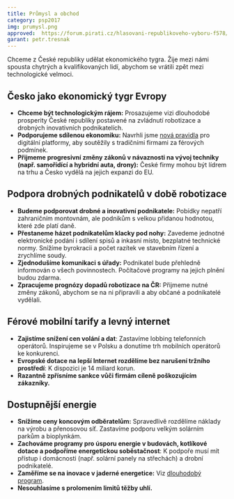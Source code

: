 ```yaml
---
title: Průmysl a obchod
category: psp2017
img: prumysl.png
approved:  https://forum.pirati.cz/hlasovani-republikoveho-vyboru-f578/rv-22-2017-program-2017-prumysl-a-obchod-r-h-1-k-t36874-10.html
garant: petr.tresnak
---
```


Chceme z České republiky udělat ekonomického tygra. Žije mezi námi spousta chytrých a kvalifikovaných lidí, abychom se vrátili zpět mezi technologické velmoci.

## Česko jako ekonomický tygr Evropy

* **Chceme být technologickým rájem:** Prosazujeme vizi dlouhodobé prosperity České republiky postavené na zvládnutí robotizace a drobných inovativních podnikatelích.
* **Podporujeme sdílenou ekonomiku:** Navrhli jsme [nová pravidla](https://praha.pirati.cz/sdilena-ekonomika.html) pro digitální platformy, aby soutěžily s tradičními firmami za férových podmínek.
* **Přijmeme progresivní změny zákonů v návaznosti na vývoj techniky (např. samořídící a hybridní auta, drony):** České firmy mohou být lídrem na trhu a Česko vydělá na jejich expanzi do EU.

## Podpora drobných podnikatelů v době robotizace

* **Budeme podporovat drobné a inovativní podnikatele:** Pobídky nepatří zahraničním montovnám, ale podnikům s velkou přidanou hodnotou, které zde platí daně.
* **Přestaneme házet podnikatelům klacky pod nohy:** Zavedeme jednotné elektronické podání i sdílení spisů a inkasní místo, bezplatné technické normy. Snížíme byrokracii a počet razítek ve stavebním řízení a zrychlíme soudy.
* **Zjednodušíme komunikaci s úřady:** Podnikatel bude přehledně informován o všech povinnostech. Počítačové programy na jejich plnění budou zdarma.
* **Zpracujeme prognózy dopadů robotizace na ČR:** Přijmeme nutné změny zákonů, abychom se na ni připravili a aby občané a podnikatelé vydělali.

## Férové mobilní tarify a levný internet

* **Zajistíme snížení cen volání a dat**: Zastavíme lobbing telefonních operátorů. Inspirujeme se v Polsku a donutíme trh mobilních operátorů ke konkurenci.
* **Evropské dotace na lepší Internet rozdělíme bez narušení tržního prostředí**: K dispozici je 14 miliard korun.
* **Razantně zpřísníme sankce vůči firmám cíleně poškozujícím zákazníky.**

## Dostupnější energie

* **Snížíme ceny koncovým odběratelům:** Spravedlivě rozdělíme náklady na výrobu a přenosovou síť. Zastavíme podporu velkým solárním parkům a bioplynkám.
* **Zachováme programy pro úsporu energie v budovách, kotlíkové dotace a podpoříme energetickou soběstačnost**: K podpoře musí mít přístup i domácnosti (např. solární panely na střechách) a drobní podnikatelé.
* **Zaměříme se na inovace v jaderné energetice:** Viz [dlouhodobý program](https://www.pirati.cz/program/dlouhodoby/energetika/).
* **Nesouhlasíme s prolomením limitů těžby uhlí.**
